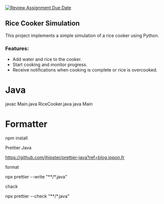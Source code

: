 [![Review Assignment Due Date](https://classroom.github.com/assets/deadline-readme-button-24ddc0f5d75046c5622901739e7c5dd533143b0c8e959d652212380cedb1ea36.svg)](https://classroom.github.com/a/PHq8Kfj_)

## Rice Cooker Simulation

This project implements a simple simulation of a rice cooker using Python.

### Features:

- Add water and rice to the cooker.
- Start cooking and monitor progress.
- Receive notifications when cooking is complete or rice is overcooked.

# Java

javac Main.java RiceCooker.java
java Main

# Formatter

npm install

Prettier Java

https://github.com/jhipster/prettier-java?ref=blog.ippon.fr

format

npx prettier --write "**/*.java"

chack

npx prettier --check "**/*.java"
